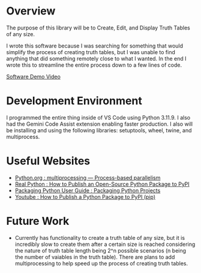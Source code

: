# Overview

The purpose of this library will be to Create, Edit, and Display Truth Tables of any size. 

I wrote this software because I was searching for something that would simplify the process of creating truth tables, but I was unable to find anything that did something remotely close to what I wanted. In the end I wrote this to streamline the entire process down to a few lines of code.

[Software Demo Video](https://youtu.be/zvBdv4CkKCg)

# Development Environment

I programmed the entire thing inside of VS Code using Python 3.11.9. I also had the Gemini Code Assist extension enabling faster production. I also will be installing and using the following libraries: setuptools, wheel, twine, and multiprocess.

# Useful Websites

- [Python.org : multiprocessing — Process-based parallelism](https://docs.python.org/3/library/multiprocessing.html)
- [Real Python : How to Publish an Open-Source Python Package to PyPI](https://realpython.com/pypi-publish-python-package/)
- [Packaging Python User Guide : Packaging Python Projects](https://packaging.python.org/en/latest/tutorials/packaging-projects/)
- [Youtube : How to Publish a Python Package to PyPI (pip)](https://youtu.be/Kz6IlDCyOUY?si=OIfgLYkwv6yhSrez)

# Future Work

- Currently has functionality to create a truth table of any size, but it is incredibly slow to create them after a certain size is reached considering the nature of truth table length being 2^n possible scenarios (n being the number of vaiables in the truth table). There are plans to add multiprocessing to help speed up the process of creating truth tables.